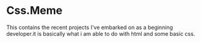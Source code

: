 # Css.Meme
This contains the recent projects I've embarked on as a beginning developer.it is basically what i am able to do with html and some basic css.
